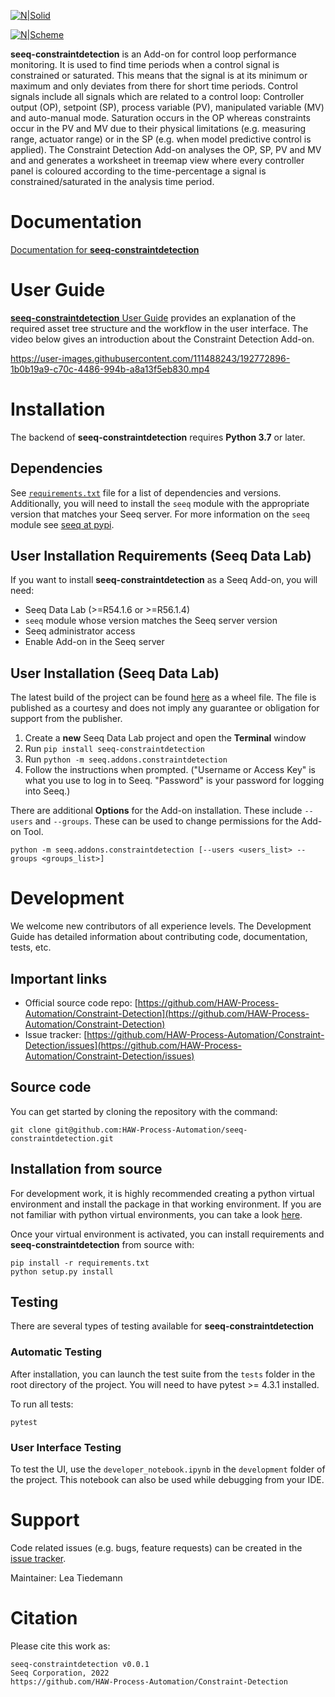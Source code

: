 [![N|Solid](https://github.com/LeaTiedemann/Constraint-Detection/blob/main/HAW_Seeq.png)](https://www.seeq.com)

[![N|Scheme](https://github.com/LeaTiedemann/Constraint-Detection/blob/main/treemap_use_case_1.PNG)](https://constraint-detection.readthedocs.io/en/latest/index.html)

**seeq-constraintdetection** is an Add-on for control loop performance monitoring. It is used to find time periods when a control signal is constrained or saturated. This means that the signal is at its minimum or maximum and only 
deviates from there for short time periods. Control signals include all signals which are related to a control loop: Controller output (OP), setpoint (SP), process variable (PV), manipulated variable (MV) and auto-manual mode. 
Saturation occurs in the OP whereas constraints occur in the PV and MV due to their physical limitations (e.g. measuring range, actuator range) or in the SP (e.g. when model predictive control is applied). The Constraint Detection 
Add-on analyses the OP, SP, PV and MV and and generates a worksheet in treemap view where every controller panel is coloured according to the time-percentage a signal is constrained/saturated in the analysis time period.

# Documentation
[Documentation for **seeq-constraintdetection**](https://constraint-detection.readthedocs.io/en/latest/index.html)

# User Guide
[**seeq-constraintdetection** User Guide](https://constraint-detection.readthedocs.io/en/latest/userguide.html) provides an explanation of the required asset tree structure and the workflow in the user interface. The video below gives an introduction about the Constraint Detection Add-on.

https://user-images.githubusercontent.com/111488243/192772896-1b0b19a9-c70c-4486-994b-a8a13f5eb830.mp4

# Installation
The backend of **seeq-constraintdetection** requires **Python 3.7** or later.

## Dependencies
See [`requirements.txt`](https://github.com/HAW-Process-Automation/Constraint-Detection/blob/main/requirements.txt) file for a list of dependencies and versions. Additionally, you will need to install the `seeq` module with the appropriate version that matches your Seeq server. For more information on the `seeq` module see [seeq at pypi](https://pypi.org/project/seeq/).

## User Installation Requirements (Seeq Data Lab)
If you want to install **seeq-constraintdetection** as a Seeq Add-on, you will need:

* Seeq Data Lab (>=R54.1.6 or >=R56.1.4)
* `seeq` module whose version matches the Seeq server version
* Seeq administrator access
* Enable Add-on in the Seeq server

## User Installation (Seeq Data Lab)
The latest build of the project can be found [here](https://pypi.org) as a wheel file. The file is published as a courtesy and does not imply any guarantee or obligation for support from the publisher.

1. Create a **new** Seeq Data Lab project and open the **Terminal** window
2. Run `pip install seeq-constraintdetection`
3. Run `python -m seeq.addons.constraintdetection`
4. Follow the instructions when prompted. ("Username or Access Key" is what you use to log in to Seeq. "Password" is your password for logging into Seeq.)

There are additional **Options** for the Add-on installation. These include `--users` and `--groups`. These can be used to change permissions for the Add-on Tool.
```
python -m seeq.addons.constraintdetection [--users <users_list> --groups <groups_list>]
```
# Development
We welcome new contributors of all experience levels. The Development Guide has detailed information about contributing code, documentation, tests, etc.

## Important links

* Official source code repo: [https://github.com/HAW-Process-Automation/Constraint-Detection](https://github.com/HAW-Process-Automation/Constraint-Detection)
* Issue tracker: [https://github.com/HAW-Process-Automation/Constraint-Detection/issues](https://github.com/HAW-Process-Automation/Constraint-Detection/issues)

## Source code
You can get started by cloning the repository with the command: 
```
git clone git@github.com:HAW-Process-Automation/seeq-constraintdetection.git
```

## Installation from source
For development work, it is highly recommended creating a python virtual environment and install the package in that working environment. If you are not familiar with python virtual environments, you can take a look [here](https://docs.python.org/3.8/tutorial/venv.html).

Once your virtual environment is activated, you can install requirements and **seeq-constraintdetection** from source with:
```
pip install -r requirements.txt
python setup.py install
```

## Testing
There are several types of testing available for **seeq-constraintdetection**

### Automatic Testing
After installation, you can launch the test suite from the `tests` folder in the root directory of the project. You will need to have pytest >= 4.3.1 installed.

To run all tests:
```
pytest
```

### User Interface Testing
To test the UI, use the `developer_notebook.ipynb` in the `development` folder of the project. This notebook can also be used while debugging from your IDE.

# Support

Code related issues (e.g. bugs, feature requests) can be created in the [issue tracker](https://github.com/HAW-Process-Automation/Constraint-Detection/issues).


Maintainer: Lea Tiedemann

# Citation

Please cite this work as:
```
seeq-constraintdetection v0.0.1
Seeq Corporation, 2022
https://github.com/HAW-Process-Automation/Constraint-Detection
```
